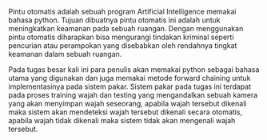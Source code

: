 
Pintu otomatis adalah sebuah program Artificial Intelligence
memakai bahasa python. Tujuan dibuatnya pintu otomatis ini
adalah untuk meningkatkan keamanan pada sebuah ruangan. 
Dengan menggunakan pintu otomatis diharapkan bisa mengurangi 
tindakan kriminal seperti pencurian atau perampokan yang disebabkan oleh 
rendahnya tingkat keamanan dalam sebuah ruangan.

Pada tugas besar kali ini para penulis akan memakai python sebagai bahasa
utama yang digunakan dan juga memakai metode forward chaining untuk
implementasinya pada sistem pakar. Sistem pakar pada tugas ini terdapat pada
proses training wajah dan testing yang mengandalkan sebuah kamera yang akan
menyimpan wajah seseorang, apabila wajah tersebut dikenali maka sistem akan
mendeteksi wajah tersebut dikenali secara otomatis, apabila wajah tidak dikenali
maka sistem tidak akan mengenali wajah tersebut.  
